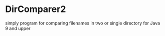 # DirComparer2
simply program for comparing filenames in two or single directory for Java 9 and upper
